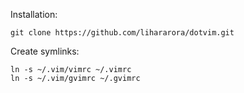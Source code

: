 Installation:

	git clone https://github.com/lihararora/dotvim.git

Create symlinks:

	ln -s ~/.vim/vimrc ~/.vimrc
	ln -s ~/.vim/gvimrc ~/.gvimrc

